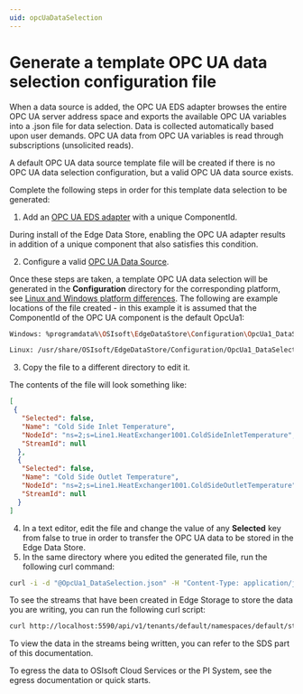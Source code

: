 ```yaml
---
uid: opcUaDataSelection
---
```

# Generate a template OPC UA data selection configuration file

When a data source is added, the OPC UA EDS adapter browses the entire OPC UA server address space and exports the available OPC UA variables into a .json file for data selection. Data is collected automatically based upon user demands.  OPC UA data from OPC UA variables is read through subscriptions (unsolicited reads).

A default OPC UA data source template file will be created if there is no OPC UA data selection configuration, but a valid OPC UA data source exists.

Complete the following steps in order for this template data selection to be generated:

1. Add an [OPC UA EDS adapter](xref:EdgeDataStoreConfiguration) with a unique ComponentId. 

  During install of the Edge Data Store, enabling the OPC UA adapter results in addition of a unique component that also satisfies this   condition.
  
2. Configure a valid [OPC UA Data Source](xref:opcUaOverview).

  Once these steps are taken, a template OPC UA data selection will be generated in the **Configuration** directory for the corresponding platform, see [Linux and Windows platform differences](xref:linuxWindows). The following are example locations of the file created - in this example it is assumed that the ComponentId of the OPC UA component is the default OpcUa1:

```bash
Windows: %programdata%\OSIsoft\EdgeDataStore\Configuration\OpcUa1_DataSelection.json

Linux: /usr/share/OSIsoft/EdgeDataStore/Configuration/OpcUa1_DataSelection.json
```

3. Copy the file to a different directory to edit it. 

  The contents of the file will look something like:

  ```json
  [
   {
     "Selected": false,
     "Name": "Cold Side Inlet Temperature",
     "NodeId": "ns=2;s=Line1.HeatExchanger1001.ColdSideInletTemperature",
     "StreamId": null
    },
    {
     "Selected": false,
     "Name": "Cold Side Outlet Temperature",
     "NodeId": "ns=2;s=Line1.HeatExchanger1001.ColdSideOutletTemperature",
     "StreamId": null
    }
  ]
  ```

4. In a text editor, edit the file and change the value of any **Selected** key from false to true in order to transfer the OPC UA data to be stored in the Edge Data Store. 
5. In the same directory where you edited the generated file, run the following curl command:

  ```bash
  curl -i -d "@OpcUa1_DataSelection.json" -H "Content-Type: application/json" -X PUT http://localhost:5590/api/v1/configuration/OpcUa1/Dataselection
  ```

To see the streams that have been created in Edge Storage to store the data you are writing, you can run the following curl script:

```bash
curl http://localhost:5590/api/v1/tenants/default/namespaces/default/streams/
```

To view the data in the streams being written, you can refer to the SDS part of this documentation.

To egress the data to OSIsoft Cloud Services or the PI System, see the egress documentation or quick starts.
